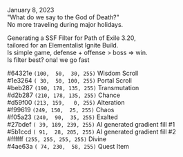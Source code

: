 January 8, 2023  
"What do we say to the God of Death?"  
No more traveling during major holidays.
  
  
Generating a SSF Filter for Path of Exile 3.20,  
tailored for an Elementalist Ignite Build.  
Is simple game, defense + offense > boss => win.  
Is filter best? oпа! we go fast  
  
  
#64321e `(100,  50,  30, 255)` Wisdom Scroll  
#1e3264 `( 30,  50, 100, 255)` Portal Scroll  
#beb287 `(190, 178, 135, 255)` Transmutation  
#d2b287 `(210, 178, 135, 255)` Chance  
#d59f00 `(213, 159,   0, 255)` Alteration  
#f99619 `(249, 150,  25, 255)` Chaos  
#f05a23 `(240,  90,  35, 255)` Exalted  
#27bdef `( 39, 189, 239, 255)` AI generated gradient fill #1  
#5b1ccd `( 91,  28, 205, 255)` AI generated gradient fill #2  
#ffffff `(255, 255, 255, 255)` Divine  
#4ae63a `( 74, 230,  58, 255)` Quest Item
